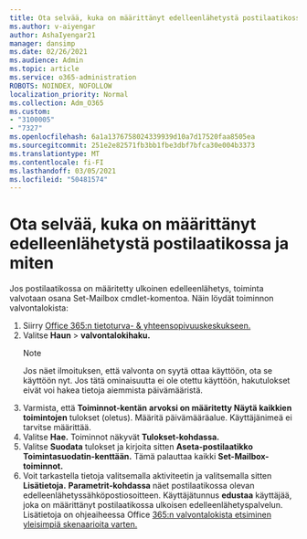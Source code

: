 ```yaml
---
title: Ota selvää, kuka on määrittänyt edelleenlähetystä postilaatikossa ja miten
ms.author: v-aiyengar
author: AshaIyengar21
manager: dansimp
ms.date: 02/26/2021
ms.audience: Admin
ms.topic: article
ms.service: o365-administration
ROBOTS: NOINDEX, NOFOLLOW
localization_priority: Normal
ms.collection: Adm_O365
ms.custom:
- "3100005"
- "7327"
ms.openlocfilehash: 6a1a1376758024339939d10a7d17520faa8505ea
ms.sourcegitcommit: 251e2e82571fb3bb1fbe3dbf7bfca30e004b3373
ms.translationtype: MT
ms.contentlocale: fi-FI
ms.lasthandoff: 03/05/2021
ms.locfileid: "50481574"
---
```

# <a name="find-out-who-set-up-forwarding-on-a-mailbox-and-how"></a>Ota selvää, kuka on määrittänyt edelleenlähetystä postilaatikossa ja miten

Jos postilaatikossa on määritetty ulkoinen edelleenlähetys, toiminta valvotaan osana Set-Mailbox cmdlet-komentoa. Näin löydät toiminnon valvontalokista:

1. Siirry [Office 365:n tietoturva- & yhteensopivuuskeskukseen.](https://go.microsoft.com/fwlink/p/?linkid=2077143)
1. Valitse **Haun** >  **valvontalokihaku.**
    > [!NOTE]
    > Jos näet ilmoituksen, että valvonta on syytä ottaa käyttöön, ota se käyttöön nyt. Jos tätä ominaisuutta ei ole otettu käyttöön, hakutulokset eivät voi hakea tietoja aiemmista päivämääristä.
1. Varmista, että **Toiminnot-kentän** **arvoksi on määritetty Näytä kaikkien toimintojen** tulokset (oletus). Määritä päivämääräalue. Käyttäjänimeä ei tarvitse määrittää.
1. Valitse **Hae.** Toiminnot näkyvät **Tulokset-kohdassa.**
1. Valitse **Suodata** tulokset ja kirjoita sitten **Aseta-postilaatikko** **Toimintasuodatin-kenttään.** Tämä palauttaa kaikki **Set-Mailbox-toiminnot.**
1. Voit tarkastella tietoja valitsemalla aktiviteetin ja valitsemalla sitten **Lisätietoja.** **Parametrit-kohdassa** näet postilaatikossa olevan edelleenlähetyssähköpostiosoitteen. Käyttäjätunnus **edustaa** käyttäjää, joka on määrittänyt postilaatikossa ulkoisen edelleenlähetyspalvelun.
Lisätietoja on ohjeaiheessa Office [365:n valvontalokista etsiminen yleisimpiä skenaarioita varten.](https://go.microsoft.com/fwlink/?linkid=2103944)
